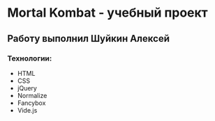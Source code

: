 # Mortal Kombat - учебный проект
## Работу выполнил Шуйкин Алексей
### Технологии:
- HTML
- CSS
- jQuery
- Normalize
- Fancybox
- Vide.js
